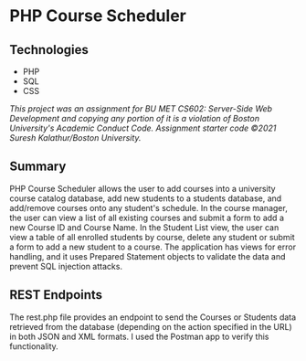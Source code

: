 # PHP Course Scheduler

## Technologies
* PHP
* SQL
* CSS

*This project was an assignment for BU MET CS602: Server-Side Web Development and copying any portion of it is a violation of Boston University's Academic Conduct Code. Assignment starter code &copy;2021 Suresh Kalathur/Boston University.*

## Summary
PHP Course Scheduler allows the user to add courses into a university course catalog database, add new students to a students database, and add/remove courses onto any student's schedule. In the course manager, the user can view a list of all existing courses and submit a form to add a new Course ID and Course Name. In the Student List view, the user can view a table of all enrolled students by course, delete any student or submit a form to add a new student to a course. The application has views for error handling, and it uses Prepared Statement objects to validate the data and prevent SQL injection attacks.

## REST Endpoints
The rest.php file provides an endpoint to send the Courses or Students data retrieved from the database (depending on the action specified in the URL) in both JSON and XML formats. I used the Postman app to verify this functionality.